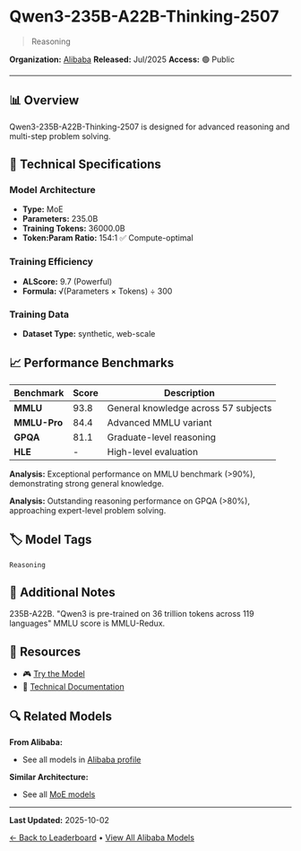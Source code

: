 # Qwen3-235B-A22B-Thinking-2507

> Reasoning

**Organization:** [Alibaba](../../labs/alibaba.md)
**Released:** Jul/2025
**Access:** 🟢 Public

---

## 📊 Overview

Qwen3-235B-A22B-Thinking-2507 is designed for advanced reasoning and multi-step problem solving.

## 🔧 Technical Specifications

### Model Architecture
- **Type:** MoE
- **Parameters:** 235.0B
- **Training Tokens:** 36000.0B
- **Token:Param Ratio:** 154:1 ✅ Compute-optimal

### Training Efficiency
- **ALScore:** 9.7 (Powerful)
- **Formula:** √(Parameters × Tokens) ÷ 300

### Training Data
- **Dataset Type:** synthetic, web-scale

## 📈 Performance Benchmarks

| Benchmark | Score | Description |
|-----------|-------|-------------|
| **MMLU** | 93.8 | General knowledge across 57 subjects |
| **MMLU-Pro** | 84.4 | Advanced MMLU variant |
| **GPQA** | 81.1 | Graduate-level reasoning |
| **HLE** | - | High-level evaluation |

**Analysis:** Exceptional performance on MMLU benchmark (>90%), demonstrating strong general knowledge.

**Analysis:** Outstanding reasoning performance on GPQA (>80%), approaching expert-level problem solving.

## 🏷️ Model Tags

`Reasoning`

## 📝 Additional Notes

235B-A22B. "Qwen3 is pre-trained on 36 trillion tokens across 119 languages" MMLU score is MMLU-Redux.

## 🔗 Resources

- 🎮 [Try the Model](https://huggingface.co/Qwen/Qwen3-235B-A22B-Thinking-2507)
- 📄 [Technical Documentation](https://huggingface.co/Qwen/Qwen3-235B-A22B-Thinking-2507)

## 🔍 Related Models

**From Alibaba:**
- See all models in [Alibaba profile](../../labs/alibaba.md)

**Similar Architecture:**
- See all [MoE models](../../architectures/moe.md)

---

**Last Updated:** 2025-10-02

[← Back to Leaderboard](../../README.md) • [View All Alibaba Models](../../labs/alibaba.md)
